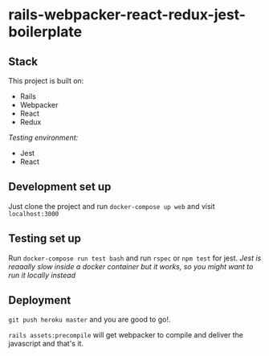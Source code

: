 # rails-webpacker-react-redux-jest-boilerplate

## Stack
This project is built on:
* Rails
* Webpacker
* React
* Redux

_Testing environment:_
* Jest
* React

## Development set up
Just clone the project and run `docker-compose up web` and visit `localhost:3000`

## Testing set up
Run `docker-compose run test bash` and run `rspec` or `npm test` for jest.
_Jest is reaaally slow inside a docker container but it works, so you might want to run it locally instead_

## Deployment
`git push heroku master` and you are good to go!.

`rails assets:precompile` will get webpacker to compile and deliver the javascript and that's it.
